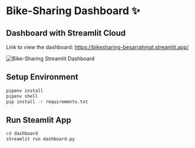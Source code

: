 # Bike-Sharing Dashboard ✨

## Dashboard with Streamlit Cloud

Link to view the dashboard: <https://bikesharing-besarrahmat.streamlit.app/>

![Bike-Sharing Streamlit Dashboard](https://drive.google.com/uc?id=1-ORfvchYoJz1ouEtZW34y_BQ0qqUxjj4)

## Setup Environment

```bash
pipenv install
pipenv shell
pip install -r requirements.txt
```

## Run Steamlit App

```bash
cd dashboard
streamlit run dashboard.py
```

